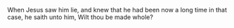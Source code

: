 When Jesus saw him lie, and knew that he had been now a long time in that case, he saith unto him, Wilt thou be made whole?
